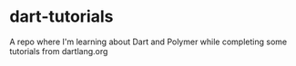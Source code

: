 dart-tutorials
==============

A repo where I'm learning about Dart and Polymer while completing some tutorials from dartlang.org
